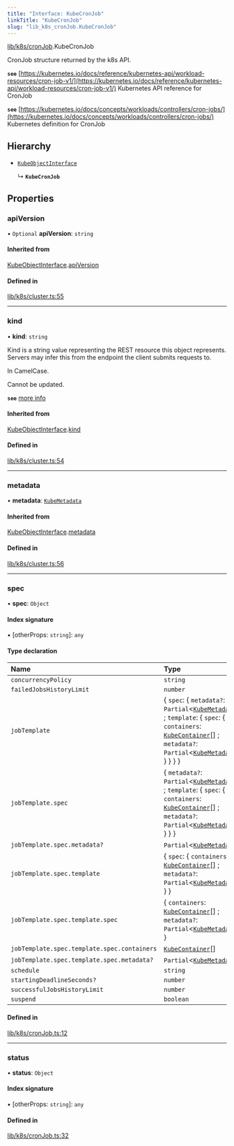 ```yaml
---
title: "Interface: KubeCronJob"
linkTitle: "KubeCronJob"
slug: "lib_k8s_cronJob.KubeCronJob"
---
```


[lib/k8s/cronJob](../modules/lib_k8s_cronJob.md).KubeCronJob

CronJob structure returned by the k8s API.

**`see`** [https://kubernetes.io/docs/reference/kubernetes-api/workload-resources/cron-job-v1/](https://kubernetes.io/docs/reference/kubernetes-api/workload-resources/cron-job-v1/) Kubernetes API reference for CronJob

**`see`** [https://kubernetes.io/docs/concepts/workloads/controllers/cron-jobs/](https://kubernetes.io/docs/concepts/workloads/controllers/cron-jobs/) Kubernetes definition for CronJob

## Hierarchy

- [`KubeObjectInterface`](lib_k8s_cluster.KubeObjectInterface.md)

  ↳ **`KubeCronJob`**

## Properties

### apiVersion

• `Optional` **apiVersion**: `string`

#### Inherited from

[KubeObjectInterface](lib_k8s_cluster.KubeObjectInterface.md).[apiVersion](lib_k8s_cluster.KubeObjectInterface.md#apiversion)

#### Defined in

[lib/k8s/cluster.ts:55](https://github.com/headlamp-k8s/headlamp/blob/2ce94491/frontend/src/lib/k8s/cluster.ts#L55)

___

### kind

• **kind**: `string`

Kind is a string value representing the REST resource this object represents.
Servers may infer this from the endpoint the client submits requests to.

In CamelCase.

Cannot be updated.

**`see`** [more info](https://git.k8s.io/community/contributors/devel/sig-architecture/api-conventions.md#types-kinds)

#### Inherited from

[KubeObjectInterface](lib_k8s_cluster.KubeObjectInterface.md).[kind](lib_k8s_cluster.KubeObjectInterface.md#kind)

#### Defined in

[lib/k8s/cluster.ts:54](https://github.com/headlamp-k8s/headlamp/blob/2ce94491/frontend/src/lib/k8s/cluster.ts#L54)

___

### metadata

• **metadata**: [`KubeMetadata`](lib_k8s_cluster.KubeMetadata.md)

#### Inherited from

[KubeObjectInterface](lib_k8s_cluster.KubeObjectInterface.md).[metadata](lib_k8s_cluster.KubeObjectInterface.md#metadata)

#### Defined in

[lib/k8s/cluster.ts:56](https://github.com/headlamp-k8s/headlamp/blob/2ce94491/frontend/src/lib/k8s/cluster.ts#L56)

___

### spec

• **spec**: `Object`

#### Index signature

▪ [otherProps: `string`]: `any`

#### Type declaration

| Name | Type |
| :------ | :------ |
| `concurrencyPolicy` | `string` |
| `failedJobsHistoryLimit` | `number` |
| `jobTemplate` | { `spec`: { `metadata?`: `Partial`<[`KubeMetadata`](lib_k8s_cluster.KubeMetadata.md)\> ; `template`: { `spec`: { `containers`: [`KubeContainer`](lib_k8s_cluster.KubeContainer.md)[] ; `metadata?`: `Partial`<[`KubeMetadata`](lib_k8s_cluster.KubeMetadata.md)\>  }  }  }  } |
| `jobTemplate.spec` | { `metadata?`: `Partial`<[`KubeMetadata`](lib_k8s_cluster.KubeMetadata.md)\> ; `template`: { `spec`: { `containers`: [`KubeContainer`](lib_k8s_cluster.KubeContainer.md)[] ; `metadata?`: `Partial`<[`KubeMetadata`](lib_k8s_cluster.KubeMetadata.md)\>  }  }  } |
| `jobTemplate.spec.metadata?` | `Partial`<[`KubeMetadata`](lib_k8s_cluster.KubeMetadata.md)\> |
| `jobTemplate.spec.template` | { `spec`: { `containers`: [`KubeContainer`](lib_k8s_cluster.KubeContainer.md)[] ; `metadata?`: `Partial`<[`KubeMetadata`](lib_k8s_cluster.KubeMetadata.md)\>  }  } |
| `jobTemplate.spec.template.spec` | { `containers`: [`KubeContainer`](lib_k8s_cluster.KubeContainer.md)[] ; `metadata?`: `Partial`<[`KubeMetadata`](lib_k8s_cluster.KubeMetadata.md)\>  } |
| `jobTemplate.spec.template.spec.containers` | [`KubeContainer`](lib_k8s_cluster.KubeContainer.md)[] |
| `jobTemplate.spec.template.spec.metadata?` | `Partial`<[`KubeMetadata`](lib_k8s_cluster.KubeMetadata.md)\> |
| `schedule` | `string` |
| `startingDeadlineSeconds?` | `number` |
| `successfulJobsHistoryLimit` | `number` |
| `suspend` | `boolean` |

#### Defined in

[lib/k8s/cronJob.ts:12](https://github.com/headlamp-k8s/headlamp/blob/2ce94491/frontend/src/lib/k8s/cronJob.ts#L12)

___

### status

• **status**: `Object`

#### Index signature

▪ [otherProps: `string`]: `any`

#### Defined in

[lib/k8s/cronJob.ts:32](https://github.com/headlamp-k8s/headlamp/blob/2ce94491/frontend/src/lib/k8s/cronJob.ts#L32)
